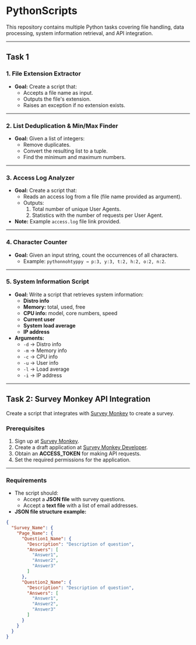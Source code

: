 # PythonScripts

This repository contains multiple Python tasks covering file handling, data processing, system information retrieval, and API integration.

---

## Task 1

### 1. File Extension Extractor
- **Goal:** Create a script that:
  - Accepts a file name as input.
  - Outputs the file's extension.
  - Raises an exception if no extension exists.

---

### 2. List Deduplication & Min/Max Finder
- **Goal:** Given a list of integers:
  - Remove duplicates.
  - Convert the resulting list to a tuple.
  - Find the minimum and maximum numbers.

---

### 3. Access Log Analyzer
- **Goal:** Create a script that:
  - Reads an access log from a file (file name provided as argument).
  - Outputs:
    1. Total number of unique User Agents.
    2. Statistics with the number of requests per User Agent.
- **Note:** Example `access.log` file link provided.

---

### 4. Character Counter
- **Goal:** Given an input string, count the occurrences of all characters.  
  - Example: `pythonnohtyppy → p:3, y:3, t:2, h:2, o:2, n:2`.

---

### 5. System Information Script
- **Goal:** Write a script that retrieves system information:
  - **Distro info**  
  - **Memory:** total, used, free  
  - **CPU info:** model, core numbers, speed  
  - **Current user**  
  - **System load average**  
  - **IP address**
- **Arguments:**
  - `-d` → Distro info  
  - `-m` → Memory info  
  - `-c` → CPU info  
  - `-u` → User info  
  - `-l` → Load average  
  - `-i` → IP address  

---

## Task 2: Survey Monkey API Integration

Create a script that integrates with [Survey Monkey](https://www.surveymonkey.com) to create a survey.

### Prerequisites
1. Sign up at [Survey Monkey](https://www.surveymonkey.com).  
2. Create a draft application at [Survey Monkey Developer](https://developer.surveymonkey.com).  
3. Obtain an **ACCESS_TOKEN** for making API requests.
4. Set the required permissions for the application.

---

### Requirements
- The script should:
  - Accept a **JSON file** with survey questions.
  - Accept a **text file** with a list of email addresses.
- **JSON file structure example:**

```json
{
  "Survey_Name": {
    "Page_Name": {
      "Question1_Name": {
        "Description": "Description of question",
        "Answers": [
          "Answer1",
          "Answer2",
          "Answer3"
        ]
      },
      "Question2_Name": {
        "Description": "Description of question",
        "Answers": [
          "Answer1",
          "Answer2",
          "Answer3"
        ]
      }
    }
  }
}



